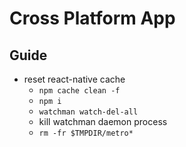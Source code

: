 # Cross Platform App

## Guide

- reset react-native cache
  - `npm cache clean -f`
  - `npm i`
  - `watchman watch-del-all`
  - kill watchman daemon process
  - `rm -fr $TMPDIR/metro*`